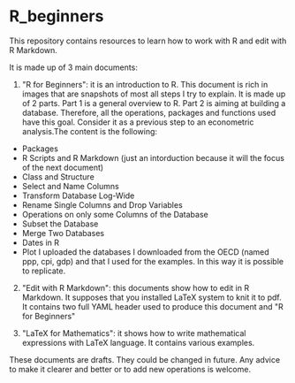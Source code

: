 # R_beginners
This repository contains resources to learn how to work with R and edit with R Markdown.

It is made up of 3 main documents:

1. "R for Beginners": it is an introduction to R. This document is rich in images that are snapshots of most all steps I try to explain. It is made up of 2 parts.
Part 1 is a general overview to R.
Part 2 is aiming at building a database. Therefore, all the operations, packages and functions used have this goal. Consider it as a previous step to an econometric analysis.The content is the following:
 - Packages
 - R Scripts and R Markdown (just an intorduction because it will the focus of the next document)
 - Class and Structure
 - Select and Name Columns
 - Transform Database Log-Wide
 - Rename Single Columns and Drop Variables
 - Operations on only some Columns of the Database
 - Subset the Database
 - Merge Two Databases
 - Dates in R
 - Plot
I uploaded the databases I downloaded from the OECD (named ppp, cpi, gdp) and that I used for the examples. In this way it is possible to replicate.

2. "Edit with R Markdown": this documents show how to edit in R Markdown. It supposes that you installed LaTeX system to knit it to pdf. 
It contains two full YAML header used to produce this document and "R for Beginners"

3. "LaTeX for Mathematics": it shows how to write mathematical expressions with LaTeX language. It contains various examples.

These documents are drafts. They could be changed in future. Any advice to make it clearer and better or to add new operations is welcome.

